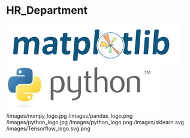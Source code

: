 # HR_Department
![](images/matplotlib_logo.png)
![](images/python_logo.jpg)
/images/numpy_logo.jpg
/images/pandas_logo.png
/images/python_logo.jpg
/images/python_logo.png
/images/sklearn.svg
/images/Tensorflow_logo.svg.png
